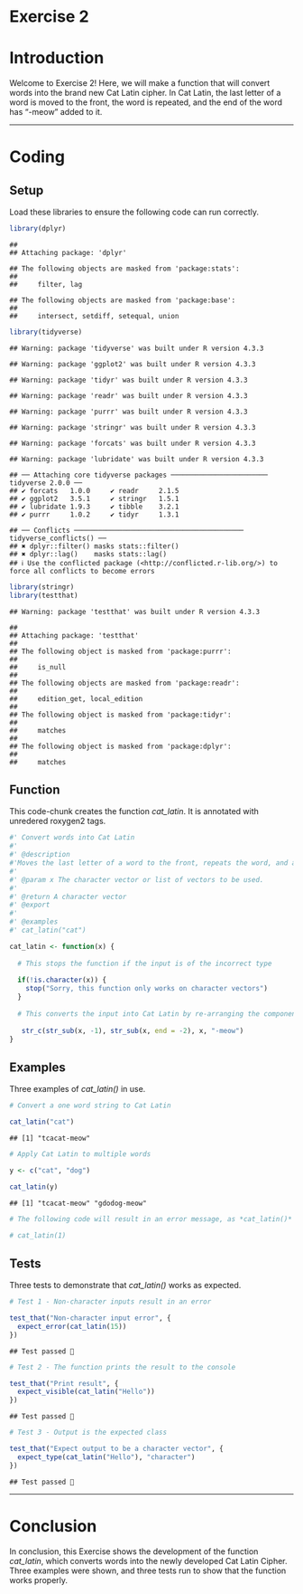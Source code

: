 Exercise 2
================

# Introduction

Welcome to Exercise 2! Here, we will make a function that will convert
words into the brand new Cat Latin cipher. In Cat Latin, the last letter
of a word is moved to the front, the word is repeated, and the end of
the word has “-meow” added to it.

------------------------------------------------------------------------

# Coding

## Setup

Load these libraries to ensure the following code can run correctly.

``` r
library(dplyr)
```

    ## 
    ## Attaching package: 'dplyr'

    ## The following objects are masked from 'package:stats':
    ## 
    ##     filter, lag

    ## The following objects are masked from 'package:base':
    ## 
    ##     intersect, setdiff, setequal, union

``` r
library(tidyverse)
```

    ## Warning: package 'tidyverse' was built under R version 4.3.3

    ## Warning: package 'ggplot2' was built under R version 4.3.3

    ## Warning: package 'tidyr' was built under R version 4.3.3

    ## Warning: package 'readr' was built under R version 4.3.3

    ## Warning: package 'purrr' was built under R version 4.3.3

    ## Warning: package 'stringr' was built under R version 4.3.3

    ## Warning: package 'forcats' was built under R version 4.3.3

    ## Warning: package 'lubridate' was built under R version 4.3.3

    ## ── Attaching core tidyverse packages ──────────────────────── tidyverse 2.0.0 ──
    ## ✔ forcats   1.0.0     ✔ readr     2.1.5
    ## ✔ ggplot2   3.5.1     ✔ stringr   1.5.1
    ## ✔ lubridate 1.9.3     ✔ tibble    3.2.1
    ## ✔ purrr     1.0.2     ✔ tidyr     1.3.1

    ## ── Conflicts ────────────────────────────────────────── tidyverse_conflicts() ──
    ## ✖ dplyr::filter() masks stats::filter()
    ## ✖ dplyr::lag()    masks stats::lag()
    ## ℹ Use the conflicted package (<http://conflicted.r-lib.org/>) to force all conflicts to become errors

``` r
library(stringr)
library(testthat)
```

    ## Warning: package 'testthat' was built under R version 4.3.3

    ## 
    ## Attaching package: 'testthat'
    ## 
    ## The following object is masked from 'package:purrr':
    ## 
    ##     is_null
    ## 
    ## The following objects are masked from 'package:readr':
    ## 
    ##     edition_get, local_edition
    ## 
    ## The following object is masked from 'package:tidyr':
    ## 
    ##     matches
    ## 
    ## The following object is masked from 'package:dplyr':
    ## 
    ##     matches

## Function

This code-chunk creates the function *cat_latin*. It is annotated with
unredered roxygen2 tags.

``` r
#' Convert words into Cat Latin
#'
#' @description
#'Moves the last letter of a word to the front, repeats the word, and adds "-meow" to the end of it. Can be applied to lists of words, and is only applicable to character vectors.
#'
#' @param x The character vector or list of vectors to be used.
#'
#' @return A character vector
#' @export
#'
#' @examples
#' cat_latin("cat")

cat_latin <- function(x) { 
  
  # This stops the function if the input is of the incorrect type
  
  if(!is.character(x)) { 
    stop("Sorry, this function only works on character vectors") 
  }
  
  # This converts the input into Cat Latin by re-arranging the components
  
   str_c(str_sub(x, -1), str_sub(x, end = -2), x, "-meow")
}
```

## Examples

Three examples of *cat_latin()* in use.

``` r
# Convert a one word string to Cat Latin

cat_latin("cat")
```

    ## [1] "tcacat-meow"

``` r
# Apply Cat Latin to multiple words

y <- c("cat", "dog")

cat_latin(y)
```

    ## [1] "tcacat-meow" "gdodog-meow"

``` r
# The following code will result in an error message, as *cat_latin()* cannot be applied to a number. It is commented out so that the file can be knitted.

# cat_latin(1)
```

## Tests

Three tests to demonstrate that *cat_latin()* works as expected.

``` r
# Test 1 - Non-character inputs result in an error

test_that("Non-character input error", {
  expect_error(cat_latin(15))
})
```

    ## Test passed 🎊

``` r
# Test 2 - The function prints the result to the console

test_that("Print result", {
  expect_visible(cat_latin("Hello"))
})
```

    ## Test passed 🎊

``` r
# Test 3 - Output is the expected class

test_that("Expect output to be a character vector", {
  expect_type(cat_latin("Hello"), "character")
})
```

    ## Test passed 🎊

------------------------------------------------------------------------

# Conclusion

In conclusion, this Exercise shows the development of the function
*cat_latin*, which converts words into the newly developed Cat Latin
Cipher. Three examples were shown, and three tests run to show that the
function works properly.
